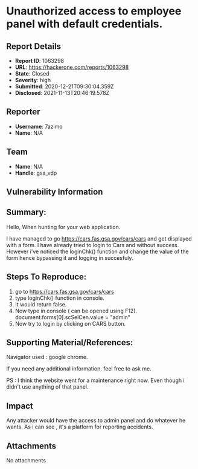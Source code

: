 # Unauthorized access to employee panel with default credentials.

## Report Details
- **Report ID**: 1063298
- **URL**: https://hackerone.com/reports/1063298
- **State**: Closed
- **Severity**: high
- **Submitted**: 2020-12-21T09:30:04.359Z
- **Disclosed**: 2021-11-13T20:46:19.578Z

## Reporter
- **Username**: 7azimo
- **Name**: N/A

## Team
- **Name**: N/A
- **Handle**: gsa_vdp

## Vulnerability Information
## Summary:
Hello, 
When hunting for your web application.

I have managed to go https://cars.fas.gsa.gov/cars/cars and get displayed with a form.
I have already tried to login to Cars and without success.
However i've noticed the loginChk() function and change the value of the form hence bypassing it and logging in succesfuly.

## Steps To Reproduce:


  1. go to https://cars.fas.gsa.gov/cars/cars
  2. type loginChk()  function in console. 
  3. It would return false. 
  4. Now  type in console ( can be opened using F12). 
       document.forms[0].scSelCen.value = "admin"
  5. Now try to login by clicking on CARS button.

## Supporting Material/References:
Navigator used : google chrome.

If you need any additional information. feel free to ask me.

PS :  I think the website went for a maintenance right now.
Even though i didn't use anything of that panel.

## Impact

Any attacker would have the access to admin panel and do whatever he wants.
As i can see , it's a platform for reporting accidents.

## Attachments
No attachments
